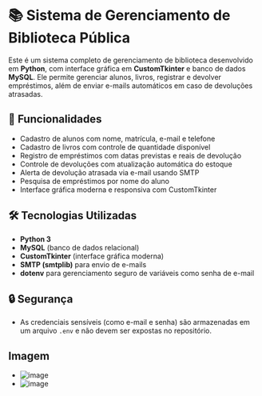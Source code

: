 # 📚 Sistema de Gerenciamento de Biblioteca Pública

Este é um sistema completo de gerenciamento de biblioteca desenvolvido em **Python**, com interface gráfica em **CustomTkinter** e banco de dados **MySQL**. Ele permite gerenciar alunos, livros, registrar e devolver empréstimos, além de enviar e-mails automáticos em caso de devoluções atrasadas.

## 🚀 Funcionalidades

- Cadastro de alunos com nome, matrícula, e-mail e telefone
- Cadastro de livros com controle de quantidade disponível
- Registro de empréstimos com datas previstas e reais de devolução
- Controle de devoluções com atualização automática do estoque
- Alerta de devolução atrasada via e-mail usando SMTP
- Pesquisa de empréstimos por nome do aluno
- Interface gráfica moderna e responsiva com CustomTkinter

## 🛠️ Tecnologias Utilizadas

- **Python 3**
- **MySQL** (banco de dados relacional)
- **CustomTkinter** (interface gráfica moderna)
- **SMTP (smtplib)** para envio de e-mails
- **dotenv** para gerenciamento seguro de variáveis como senha de e-mail
## 🔒 Segurança

- As credenciais sensíveis (como e-mail e senha) são armazenadas em um arquivo `.env` e não devem ser expostas no repositório.

## Imagem

- ![image](https://github.com/user-attachments/assets/fe00f0f6-7306-4ac4-b118-9adfcf1c8f75)
- ![image](https://github.com/user-attachments/assets/ba9c4821-ae1a-44f6-a4b3-c859316e26b1)


